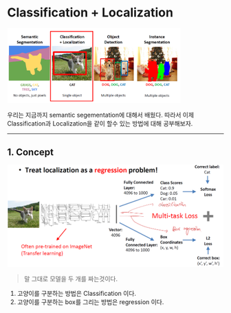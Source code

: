 # Classification + Localization

<img src="../image/07/trend.PNG" width=80%>

우리는 지금까지 semantic segementation에 대해서 배웠다. 따라서 이제 Classification과 Localization을 같이 할수 있는 방법에 대해 공부해보자.

--------

## 1. Concept

<img src="../image/07/concept.PNG">

> 말 그대로 모델을 두 개를 짜는것이다.

1. 고양이를 구분하는 방법은 Classification 이다.
2. 고양이를 구분하는 box를 그리는 방법은 regression 이다.

